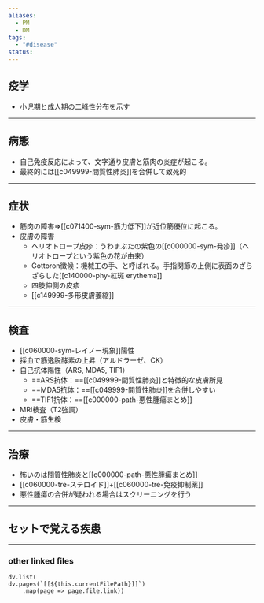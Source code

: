 ```yaml
---
aliases:
  - PM
  - DM
tags:
  - "#disease"
status:
---
```

## 疫学
- 小児期と成人期の二峰性分布を示す
---
## 病態
- 自己免疫反応によって、文字通り皮膚と筋肉の炎症が起こる。
- 最終的には[[c049999-間質性肺炎]]を合併して致死的
---
## 症状
- 筋肉の障害⇒[[c071400-sym-筋力低下]]が近位筋優位に起こる。
- 皮膚の障害
	- ヘリオトロープ皮疹：うわまぶたの紫色の[[c000000-sym-発疹]]（ヘリオトロープという紫色の花が由来）
	- Gottoron徴候：機械工の手、と呼ばれる。手指関節の上側に表面のざらざらした[[c140000-phy-紅斑 erythema]]
	- 四肢伸側の皮疹
	- [[c149999-多形皮膚萎縮]]

---
## 検査
- [[c060000-sym-レイノー現象]]陽性
- 採血で筋逸脱酵素の上昇（アルドラーゼ、CK）
- 自己抗体陽性（ARS, MDA5, TIF1）
	- ==ARS抗体：==[[c049999-間質性肺炎]]と特徴的な皮膚所見
	- ==MDA5抗体：==[[c049999-間質性肺炎]]を合併しやすい
	- ==TIF1抗体：==[[c000000-path-悪性腫瘍まとめ]]
- MRI検査（T2強調）
- 皮膚・筋生検
---
## 治療
- 怖いのは間質性肺炎と[[c000000-path-悪性腫瘍まとめ]]
- [[c060000-tre-ステロイド]]+[[c060000-tre-免疫抑制薬]]
- 悪性腫瘍の合併が疑われる場合はスクリーニングを行う
---
## セットで覚える疾患
---
### other linked files
```dataviewjs
dv.list(
dv.pages(`[[${this.currentFilePath}]]`)
	.map(page => page.file.link))
```
